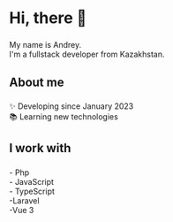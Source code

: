 <h1 align="left">Hi, there 👋</h1>

###

<p align="left">My name is Andrey.<br>I'm a fullstack developer from Kazakhstan.</p>

###

<h2 align="left">About me</h2>

###

<p align="left">✨ Developing since January 2023<br>📚 Learning new technologies</p>

###

<h2 align="left">I work with</h2>

###

<p align="left">- Php<br>- JavaScript<br>- TypeScript<br>-Laravel<br>-Vue 3</p>

###
